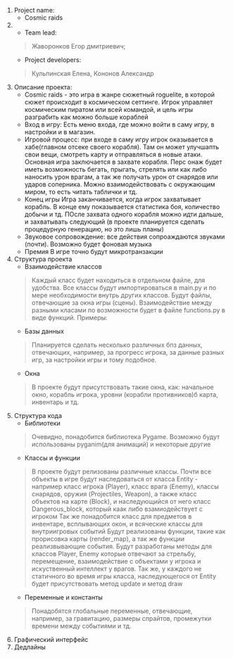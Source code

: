 1. Project name: 
    - Cosmic raids
2. - Team lead: 
   > Жаворонков Егор дмитриевич; 
   - Project developers: 
   > Кульпинская Елена, Кононов Александр
3. Описание проекта:
    - Cosmic raids - это игра в жанре сюжетный roguelite, в которой сюжет происходит
   в космическом сеттинге. Игрок управляет космическим пиратом или всей командой, и цель
   игры разграбить как можно больше кораблей
    - Вход в игру:
   Есть меню входа, где можно войти в саму игру, в настройки и в магазин.
   - Игровой процесс:
   при входе в саму игру игрок оказывается в хабе(главном отсеке своего корабля).
   Там он может улучшапть свои вещи, смотреть карту и отправляться в новые атаки.
   Основная игра заключается в захвате корабля. Перс онаж будет иметь возможность бегать,
   прыгать, стрелять или как либо наносить урон врагам, а так же получать урон от снарядов
   или ударов соперника. Можно взаимодействовать с окружающим миром, то есть
   читать таблички и тд.
   - Конец игры
   Игра заканчивается, когда игрок захватывает корабль. В конце ему показывается статистика
   боя, количество добычи и тд. ПОсле захвата одного корабля можно идти дальше, и захватывать следующий
     (в проекте планируется сделать процедурную генерацию, но это лишь планы)
   - Звуковое сопровождение:
   все действия сопроаждаются звуками (почти). Возможно будет фоновая музыка
   - Премия
   В игре точно будут микротранзакции
4. Структура проекта
   - Взаимодействие классов
   > Каждый класс будет находиться в отдельном файле, для удобства. Все классы будут импортироваться
в main.py и по мере необходимости внутрь других классов. Будут файлы, отвечающие за окна игры (сцены).
Взаимодействие между разными класами по возможности будет в файле functions.py в виде функций.
   > Примеры:
   - Базы данных 
   > Планируется сделать несколько различных бпз данных, отвечающих, например, за
прогресс игрока, за данные разных игр, за настройки игры и тому подобное.
   - Окна
   > В проекте будут присутствовать такие окна, как: начальное окно, корабль игрока,
уровни (корабли противников)б карта, инвентарь и тд.
5. Структура кода
   - Библиотеки
   > Очевидно, понадобится библиотека Pygame. Возможно будут использованы 
pyganim(для анимаций) и некоторые другие
   - Классы и функции
   > В проекте будут релизованы различные классы. Почти все объекты в игре
будут наследоваться от класса Entity - например класс игрока (Player), класс врага (Enemy),
классы снарядов, оружия (Projectiles, Weapon), а также класс объектов на карте (Block), и наследующийся
от него класс Dangerous_block, который каак либо взамиодействует с игроком
   > Так же понадобится класс для предметов в инвентаре, всплывающих окон, и всяческие
классы для внутриигровых событий
   > Будут реализованы функции, такие как прорисовка карты (render_map), 
а так же функции реализвывающие события. Будут разработаны методы для классов Player, Enemy которые отвечают
за стрельбу, перемещение, взаимодействие с объектами у игрока и искуственный интеллект
у врагов. Так же, у каждого не статичного во время игры класса, наследующегося
от Entity будет присутствовать метод update и метод draw
   - Переменные и константы
   > Понадобятся глобальные переменные, отвечающие, например, за гравитацию,
размеры спрайтов, промежутки времени между событиями и тд.
6. Графический интерфейс
7. Дедлайны